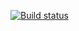 [![Build status](https://ci.appveyor.com/api/projects/status/ga2yrmg5aa440a39?svg=true)](https://ci.appveyor.com/project/aledavydkin/js-2lvl-3-1)
